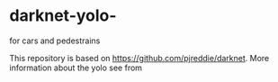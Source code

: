 # darknet-yolo-
for cars and pedestrains

This repository is based on https://github.com/pjreddie/darknet. More information about the yolo see from
